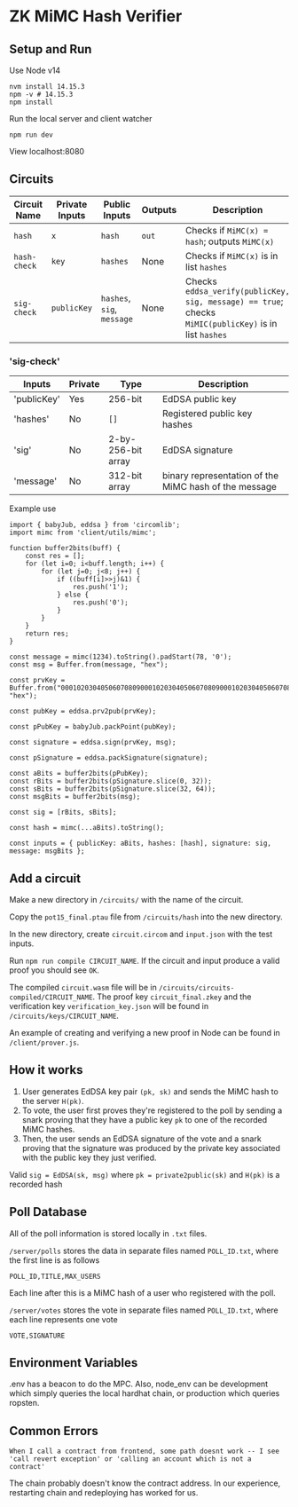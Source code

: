 # ZK MiMC Hash Verifier

## Setup and Run

Use Node v14

```
nvm install 14.15.3
npm -v # 14.15.3
npm install
```

Run the local server and client watcher

```
npm run dev
```

View localhost:8080

## Circuits

| Circuit Name | Private Inputs | Public Inputs              | Outputs | Description                                                                                           |
| ------------ | -------------- | -------------------------- | ------- | ----------------------------------------------------------------------------------------------------- |
| `hash`       | `x`            | `hash`                     | `out`   | Checks if `MiMC(x) = hash`; outputs `MiMC(x)`                                                         |
| `hash-check` | `key`          | `hashes`                   | None    | Checks if `MiMC(x)` is in list `hashes`                                                               |
| `sig-check`  | `publicKey`    | `hashes`, `sig`, `message` | None    | Checks `eddsa_verify(publicKey, sig, message) == true`; checks `MiMIC(publicKey)` is in list `hashes` |

### 'sig-check'

| Inputs      | Private | Type               | Description                                           |
| ----------- | ------- | ------------------ | ----------------------------------------------------- |
| 'publicKey' | Yes     | 256-bit            | EdDSA public key                                      |
| 'hashes'    | No      | `[]`               | Registered public key hashes                          |
| 'sig'       | No      | 2-by-256-bit array | EdDSA signature                                       |
| 'message'   | No      | 312-bit array      | binary representation of the MiMC hash of the message |

Example use

```
import { babyJub, eddsa } from 'circomlib';
import mimc from 'client/utils/mimc';

function buffer2bits(buff) {
    const res = [];
    for (let i=0; i<buff.length; i++) {
        for (let j=0; j<8; j++) {
            if ((buff[i]>>j)&1) {
                res.push('1');
            } else {
                res.push('0');
            }
        }
    }
    return res;
}

const message = mimc(1234).toString().padStart(78, '0');
const msg = Buffer.from(message, "hex");

const prvKey = Buffer.from("0001020304050607080900010203040506070809000102030405060708090001", "hex");

const pubKey = eddsa.prv2pub(prvKey);

const pPubKey = babyJub.packPoint(pubKey);

const signature = eddsa.sign(prvKey, msg);

const pSignature = eddsa.packSignature(signature);

const aBits = buffer2bits(pPubKey);
const rBits = buffer2bits(pSignature.slice(0, 32));
const sBits = buffer2bits(pSignature.slice(32, 64));
const msgBits = buffer2bits(msg);

const sig = [rBits, sBits];

const hash = mimc(...aBits).toString();

const inputs = { publicKey: aBits, hashes: [hash], signature: sig, message: msgBits };
```

## Add a circuit

Make a new directory in `/circuits/` with the name of the circuit.

Copy the `pot15_final.ptau` file from `/circuits/hash` into the new directory.

In the new directory, create `circuit.circom` and `input.json` with the test inputs.

Run `npm run compile CIRCUIT_NAME`.
If the circuit and input produce a valid proof you should see `OK`.

The compiled `circuit.wasm` file will be in `/circuits/circuits-compiled/CIRCUIT_NAME`.
The proof key `circuit_final.zkey` and the verification key `verification_key.json` will be found in `/circuits/keys/CIRCUIT_NAME`.

An example of creating and verifying a new proof in Node can be found in `/client/prover.js`.

## How it works

1. User generates EdDSA key pair `(pk, sk)` and sends the MiMC hash to the server `H(pk)`.
2. To vote, the user first proves they're registered to the poll by sending a snark proving that they have a public key `pk` to one of the recorded MiMC hashes.
3. Then, the user sends an EdDSA signature of the vote and a snark proving that the signature was produced by the private key associated with the public key they just verified.

Valid `sig = EdDSA(sk, msg)`
where `pk = private2public(sk)`
and `H(pk)` is a recorded hash

## Poll Database

All of the poll information is stored locally in `.txt` files.

`/server/polls` stores the data in separate files named `POLL_ID.txt`, where the first line is as follows

```
POLL_ID,TITLE,MAX_USERS
```

Each line after this is a MiMC hash of a user who registered with the poll.

`/server/votes` stores the vote in separate files named `POLL_ID.txt`, where each line represents one vote

```
VOTE,SIGNATURE
```

## Environment Variables

.env has a beacon to do the MPC. Also, node_env can be development which simply queries the local hardhat chain, or production which queries ropsten.

## Common Errors

```
When I call a contract from frontend, some path doesnt work -- I see 'call revert exception' or 'calling an account which is not a contract'
```

The chain probably doesn't know the contract address. In our experience, restarting chain and redeploying has worked for us.
